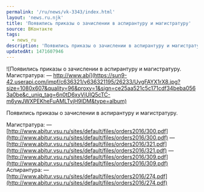 ```yaml
---
permalink: '/ru/news/vk-3343/index.html'
layout: 'news.ru.njk'
title: 'Появились приказы о зачислении в аспирантуру и магистратуру'
source: ВКонтакте
tags:
  - news_ru
description: 'Появились приказы о зачислении в аспирантуру и магистратуру'
updatedAt: 1471607946
---
```

![Появились приказы о зачислении в аспирантуру и магистратуру. Магистратура:  — http://www.abi](https://sun9-42.userapi.com/impf/c636321/v636321195/26233/UvgFAYX1rX8.jpg?size=1080x607&quality=96&proxy=1&sign=ce25aa521c5c171cdf34beba0563a0be&c_uniq_tag=6n0tD6xyViUIQ5cTC-m6ywJWXPEKheFuAMLTvjH9IDM&type=album)

Появились приказы о зачислении в аспирантуру и магистратуру.

Магистратура:
— [http://www.abitur.vsu.ru/sites/default/files/orders2016/300.pdf](http://www.abitur.vsu.ru/sites/default/files/orders2016/300.pdf)
— [http://www.abitur.vsu.ru/sites/default/files/orders2016/321.pdf](http://www.abitur.vsu.ru/sites/default/files/orders2016/321.pdf)
— [http://www.abitur.vsu.ru/sites/default/files/orders2016/309.pdf](http://www.abitur.vsu.ru/sites/default/files/orders2016/309.pdf)
Аспирантура:
— [http://www.abitur.vsu.ru/sites/default/files/orders2016/274.pdf](http://www.abitur.vsu.ru/sites/default/files/orders2016/274.pdf)
